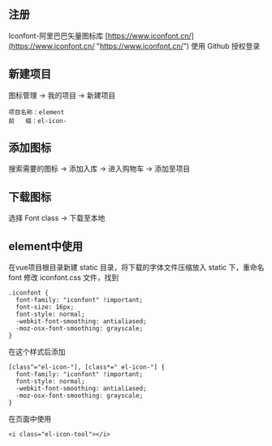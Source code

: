 ## 注册
Iconfont-阿里巴巴矢量图标库 [https://www.iconfont.cn/](https://www.iconfont.cn/ "https://www.iconfont.cn/")
使用 Github 授权登录
## 新建项目
图标管理 -> 我的项目 -> 新建项目
```
项目名称：element
前   缀：el-icon-
```
## 添加图标
搜索需要的图标 -> 添加入库 -> 进入购物车 -> 添加至项目
## 下载图标
选择 Font class -> 下载至本地
## element中使用
在vue项目根目录新建 static 目录，将下载的字体文件压缩放入 static 下，重命名 font
修改 iconfont.css 文件，找到
```
.iconfont {
  font-family: "iconfont" !important;
  font-size: 16px;
  font-style: normal;
  -webkit-font-smoothing: antialiased;
  -moz-osx-font-smoothing: grayscale;
}
```
在这个样式后添加
```
[class^="el-icon-"], [class*=" el-icon-"] {
  font-family: "iconfont" !important;
  font-style: normal;
  -webkit-font-smoothing: antialiased;
  -moz-osx-font-smoothing: grayscale;
}
```
在页面中使用
```
<i class="el-icon-tool"></i>
```